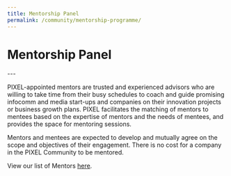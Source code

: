 ```yaml
---
title: Mentorship Panel
permalink: /community/mentorship-programme/
---
```

<h1><b>Mentorship Panel</b></h1>
---

PIXEL-appointed mentors are trusted and experienced advisors who are willing to take time from their busy schedules to coach and guide promising infocomm and media start-ups and companies on their innovation projects or business growth plans. PIXEL facilitates the matching of mentors to mentees based on the expertise of mentors and the needs of mentees, and provides the space for mentoring sessions.

Mentors and mentees are expected to develop and mutually agree on the scope and objectives of their engagement. There is no cost for a company in the PIXEL Community to be mentored.

View our list of Mentors [here](/community/mentorship-programme/mentor-list/).
